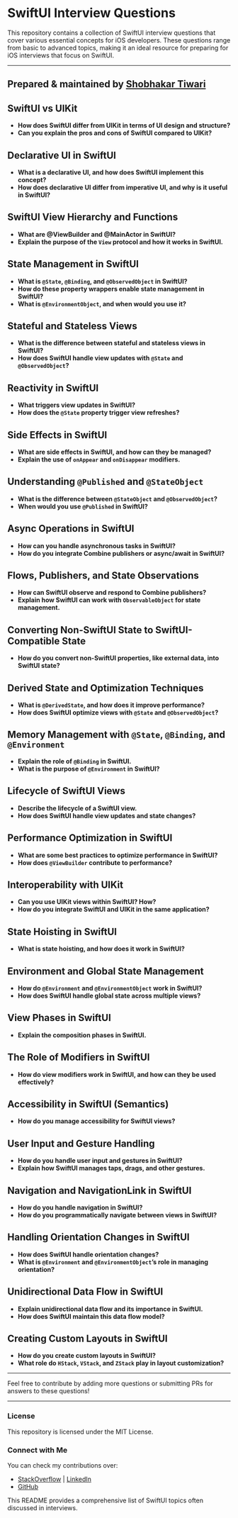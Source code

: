 # SwiftUI Interview Questions

This repository contains a collection of SwiftUI interview questions that cover various essential concepts for iOS developers. These questions range from basic to advanced topics, making it an ideal resource for preparing for iOS interviews that focus on SwiftUI.

---
## Prepared & maintained by [Shobhakar Tiwari](https://github.com/shobhakartiwari) 

## SwiftUI vs UIKit

- **How does SwiftUI differ from UIKit in terms of UI design and structure?**
- **Can you explain the pros and cons of SwiftUI compared to UIKit?**

## Declarative UI in SwiftUI

- **What is a declarative UI, and how does SwiftUI implement this concept?**
- **How does declarative UI differ from imperative UI, and why is it useful in SwiftUI?**

## SwiftUI View Hierarchy and Functions

- **What are @ViewBuilder and @MainActor in SwiftUI?**
- **Explain the purpose of the `View` protocol and how it works in SwiftUI.**

## State Management in SwiftUI

- **What is `@State`, `@Binding`, and `@ObservedObject` in SwiftUI?**
- **How do these property wrappers enable state management in SwiftUI?**
- **What is `@EnvironmentObject`, and when would you use it?**

## Stateful and Stateless Views

- **What is the difference between stateful and stateless views in SwiftUI?**
- **How does SwiftUI handle view updates with `@State` and `@ObservedObject`?**

## Reactivity in SwiftUI

- **What triggers view updates in SwiftUI?**
- **How does the `@State` property trigger view refreshes?**

## Side Effects in SwiftUI

- **What are side effects in SwiftUI, and how can they be managed?**
- **Explain the use of `onAppear` and `onDisappear` modifiers.**

## Understanding `@Published` and `@StateObject`

- **What is the difference between `@StateObject` and `@ObservedObject`?**
- **When would you use `@Published` in SwiftUI?**

## Async Operations in SwiftUI

- **How can you handle asynchronous tasks in SwiftUI?**
- **How do you integrate Combine publishers or async/await in SwiftUI?**

## Flows, Publishers, and State Observations

- **How can SwiftUI observe and respond to Combine publishers?**
- **Explain how SwiftUI can work with `ObservableObject` for state management.**

## Converting Non-SwiftUI State to SwiftUI-Compatible State

- **How do you convert non-SwiftUI properties, like external data, into SwiftUI state?**

## Derived State and Optimization Techniques

- **What is `@DerivedState`, and how does it improve performance?**
- **How does SwiftUI optimize views with `@State` and `@ObservedObject`?**

## Memory Management with `@State`, `@Binding`, and `@Environment`

- **Explain the role of `@Binding` in SwiftUI.**
- **What is the purpose of `@Environment` in SwiftUI?**

## Lifecycle of SwiftUI Views

- **Describe the lifecycle of a SwiftUI view.**
- **How does SwiftUI handle view updates and state changes?**

## Performance Optimization in SwiftUI

- **What are some best practices to optimize performance in SwiftUI?**
- **How does `@ViewBuilder` contribute to performance?**

## Interoperability with UIKit

- **Can you use UIKit views within SwiftUI? How?**
- **How do you integrate SwiftUI and UIKit in the same application?**

## State Hoisting in SwiftUI

- **What is state hoisting, and how does it work in SwiftUI?**

## Environment and Global State Management

- **How do `@Environment` and `@EnvironmentObject` work in SwiftUI?**
- **How does SwiftUI handle global state across multiple views?**

## View Phases in SwiftUI

- **Explain the composition phases in SwiftUI.**

## The Role of Modifiers in SwiftUI

- **How do view modifiers work in SwiftUI, and how can they be used effectively?**

## Accessibility in SwiftUI (Semantics)

- **How do you manage accessibility for SwiftUI views?**

## User Input and Gesture Handling

- **How do you handle user input and gestures in SwiftUI?**
- **Explain how SwiftUI manages taps, drags, and other gestures.**

## Navigation and NavigationLink in SwiftUI

- **How do you handle navigation in SwiftUI?**
- **How do you programmatically navigate between views in SwiftUI?**

## Handling Orientation Changes in SwiftUI

- **How does SwiftUI handle orientation changes?**
- **What is `@Environment` and `@EnvironmentObject`’s role in managing orientation?**

## Unidirectional Data Flow in SwiftUI

- **Explain unidirectional data flow and its importance in SwiftUI.**
- **How does SwiftUI maintain this data flow model?**

## Creating Custom Layouts in SwiftUI

- **How do you create custom layouts in SwiftUI?**
- **What role do `HStack`, `VStack`, and `ZStack` play in layout customization?**

---

Feel free to contribute by adding more questions or submitting PRs for answers to these questions!

---

### License

This repository is licensed under the MIT License.

### Connect with Me
You can check my contributions over:

- [StackOverflow](https://stackoverflow.com/users/3400991/shobhakar-tiwari?tab=profile) |  [LinkedIn](https://www.linkedin.com/in/shobhakar-tiwari/)
- [GitHub](https://github.com/shobhakartiwari)


This README provides a comprehensive list of SwiftUI topics often discussed in interviews.
